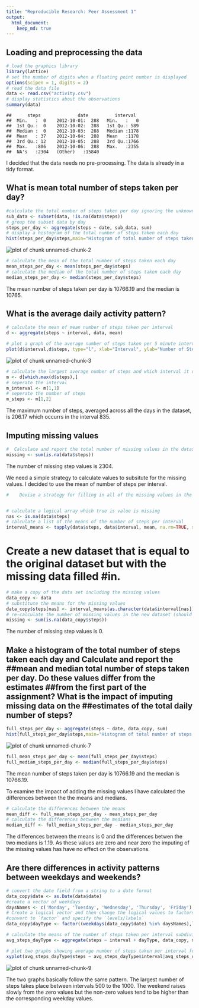 ```yaml
---
title: "Reproducible Research: Peer Assessment 1"
output: 
  html_document:
    keep_md: true
---
```



## Loading and preprocessing the data

```r
# load the graphics library
library(lattice)           
# set the number of digits when a floating point number is displayed
options(scipen = 1, digits = 2)
# read the data file
data <- read.csv("activity.csv")
# display statistics about the observations
summary(data)
```

```
##      steps              date          interval   
##  Min.   :  0    2012-10-01:  288   Min.   :   0  
##  1st Qu.:  0    2012-10-02:  288   1st Qu.: 589  
##  Median :  0    2012-10-03:  288   Median :1178  
##  Mean   : 37    2012-10-04:  288   Mean   :1178  
##  3rd Qu.: 12    2012-10-05:  288   3rd Qu.:1766  
##  Max.   :806    2012-10-06:  288   Max.   :2355  
##  NA's   :2304   (Other)   :15840
```

I decided that the data needs no pre-processing. The data is already in a tidy format.

## What is mean total number of steps taken per day?

```r
#calculate the total number of steps taken per day ignoring the unknown values
sub_data <- subset(data, !is.na(data$steps))
# group the subset data by day
steps_per_day <- aggregate(steps ~ date, sub_data, sum)
# display a histogram of the total number of steps taken each day
hist(steps_per_day$steps,main="Histogram of total number of steps taken each day day",col="green",xlab="Steps per day")
```

![plot of chunk unnamed-chunk-2](figure/unnamed-chunk-2-1.png) 

```r
# calculate the mean of the total number of steps taken each day
mean_steps_per_day <- mean(steps_per_day$steps)
# calculate the median of the total number of steps taken each day
median_steps_per_day <- median(steps_per_day$steps)
```

The mean number of steps taken per day is 10766.19 and the median is 10765.

## What is the average daily activity pattern?

```r
# calculate the mean of mean number of steps taken per interval
d <- aggregate(steps ~ interval, data, mean)

# plot a graph of the average number of steps taken per 5 minute interval
plot(d$interval,d$steps, type="l", xlab="Interval", ylab="Number of Steps",main="Average steps taken in five minute intervals")
```

![plot of chunk unnamed-chunk-3](figure/unnamed-chunk-3-1.png) 

```r
# calculate the largest average number of steps and which interval it occurs
m <- d[which.max(d$steps),]
# seperate the interval
m_interval <- m[1,1]
# seperate the number of steps
m_steps <- m[1,2]
```

The maximum number of steps, averaged across all the days in the dataset, is 206.17 which occurrs in the interval 835.

## Imputing missing values


```r
#  Calculate and report the total number of missing values in the dataset (i.e. the total # number of rows with NAs)
missing <- sum(is.na(data$steps))
```

The number of missing step values is 2304.





We need a simple strategy to calculate values to subsitute for the missing values.
I decided to use the mean of number of steps per interval.



```r
#    Devise a strategy for filling in all of the missing values in the dataset. The strategy does #not need to be sophisticated. For example, you could use the mean/median for that day, or the #mean for that 5-minute interval, 


# calculate a logical array which true is value is missing
nas <- is.na(data$steps)
# calculate a list of the means of the number of steps per interval
interval_means <- tapply(data$steps, data$interval, mean, na.rm=TRUE, simplify=TRUE)
```

#    Create a new dataset that is equal to the original dataset but with the missing data filled #in.

```r
# make a copy of the data set including the missing values
data_copy <- data
# substitute the means for the missing values
data_copy$steps[nas] <- interval_means[as.character(data$interval[nas])]
# re-calculate the number of missing values in the new dataset (should be zero)
missing <- sum(is.na(data_copy$steps))
```
The number of missing step values is 0.


##    Make a histogram of the total number of steps taken each day and Calculate and report the ##mean and median total number of steps taken per day. Do these values differ from the estimates ##from the first part of the assignment? What is the impact of imputing missing data on the ##estimates of the total daily number of steps?

```r
full_steps_per_day <- aggregate(steps ~ date, data_copy, sum)
hist(full_steps_per_day$steps,main="Histogram of total number of steps taken each day",col="green",xlab="Steps per day")
```

![plot of chunk unnamed-chunk-7](figure/unnamed-chunk-7-1.png) 

```r
full_mean_steps_per_day <- mean(full_steps_per_day$steps)
full_median_steps_per_day <- median(full_steps_per_day$steps)
```

The mean number of steps taken per day is 10766.19 and the median is 10766.19.

To examine the impact of adding the missing values I have calculated the differences between the the means and medians.

```r
# calculate the differences between the means
mean_diff <- full_mean_steps_per_day - mean_steps_per_day
# calculate the differences between the medians
median_diff <- full_median_steps_per_day - median_steps_per_day
```

The differences between the means is 0 and the differences betwen the two medians is 1.19. As these values are zero and near zero the imputing of the missing values has have no effect on the observations.

## Are there differences in activity patterns between weekdays and weekends?

```r
# convert the date field from a string to a date format
data_copy$date <- as.Date(data$date)
#create a vector of weekdays
daysNames <- c('Monday', 'Tuesday', 'Wednesday', 'Thursday', 'Friday')
# Create a logical vector and then change the logical values to factors represting day type
#convert to `factor` and specify the `levels/labels`
data_copy$dayType <- factor((weekdays(data_copy$date) %in% daysNames),levels=c(FALSE,TRUE),labels=c('weekend','weekday'))                            

# calculate the means of the number of steps taken per interval subdivided by day type
avg_steps_dayType <- aggregate(steps ~ interval + dayType, data_copy, mean)

# plot two graphs showing average number of steps taken per interval for each of the dat type
xyplot(avg_steps_dayType$steps ~ avg_steps_dayType$interval|avg_steps_dayType$dayType, main="Average Steps per Interval",xlab="Interval", ylab="Steps",layout=c(1,2), type="l")
```

![plot of chunk unnamed-chunk-9](figure/unnamed-chunk-9-1.png) 

The two graphs basically follow the same pattern. The largest number of steps takes place between intervals 500 to the 1000. The weekend raises slowly from the zero values but the non-zero values tend to be higher than the corresponding weekday values. 







